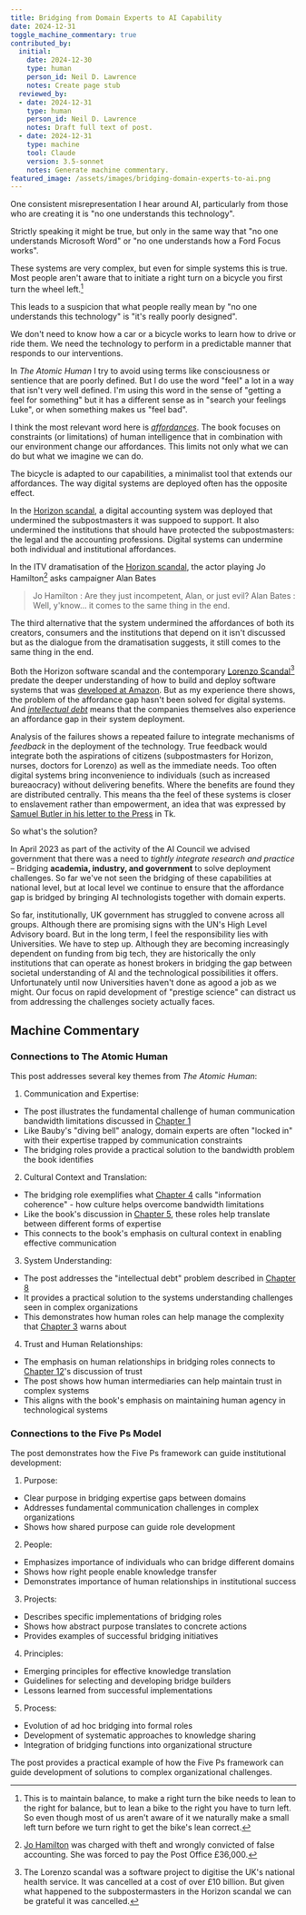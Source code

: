 ```yaml
---
title: Bridging from Domain Experts to AI Capability
date: 2024-12-31
toggle_machine_commentary: true
contributed_by:
  initial:
    date: 2024-12-30
    type: human
    person_id: Neil D. Lawrence
    notes: Create page stub
  reviewed_by:
  - date: 2024-12-31
    type: human
    person_id: Neil D. Lawrence
    notes: Draft full text of post.
  - date: 2024-12-31
    type: machine
    tool: Claude
    version: 3.5-sonnet
    notes: Generate machine commentary.
featured_image: /assets/images/bridging-domain-experts-to-ai.png
---
```


One consistent misrepresentation I hear around AI, particularly from those who are creating it is "no one understands this technology". 

Strictly speaking it might be true, but only in the same way that "no one understands Microsoft Word" or "no one understands how a Ford Focus works". 

These systems are very complex, but even for simple systems this is true. Most people aren't aware that to initiate a right turn on a bicycle you first turn the wheel left.[^1]

[^1]: This is to maintain balance, to make a right turn the bike needs to lean to the right for balance, but to lean a bike to the right you have to turn left. So even though most of us aren't aware of it we naturally make a small left turn before we turn right to get the bike's lean correct.

This leads to a suspicion that what people really mean by "no one understands this technology" is "it's really poorly designed". 

We don't need to know how a car or a bicycle works to learn how to drive or ride them. We need the technology to perform in a predictable manner that responds to our interventions.

In *The Atomic Human* I try to avoid using terms like consciousness or sentience that are poorly defined. But I do use the word "feel" a lot in a way that isn't very well defined. I'm using this word in the sense of "getting a feel for something" but it has a different sense as in "search your feelings Luke", or when something makes us "feel bad". 

I think the most relevant word here is [*affordances*](/themes/affordances/). The book focuses on constraints (or limitations) of human intelligence that in combination with our environment change our affordances. This limits not only what we can do but what we imagine we can do. 

The bicycle is adapted to our capabilities, a minimalist tool that extends our affordances. The way digital systems are deployed often has the opposite effect.

In the [Horizon scandal](/history/horizon-scandal.md), a digital accounting system was deployed that undermined the subpostmasters it was suppoed to support. It also undermined the institutions that should have protected the subpostmasters: the legal and the accounting professions. Digital systems can undermine both individual and institutional affordances. 

In the ITV dramatisation of the [Horizon scandal](/history/horizon-scandal.md), the actor playing Jo Hamilton[^3] asks campaigner Alan Bates

> Jo Hamilton : Are they just incompetent, Alan, or just evil?
> Alan Bates : Well, y'know... it comes to the same thing in the end.

[^3]: [Jo Hamilton](https://en.wikipedia.org/wiki/Jo_Hamilton_(subpostmaster)) was charged with theft and wrongly convicted of false accounting. She was forced to pay the Post Office £36,000.

The third alternative that the system undermined the affordances of both its creators, consumers and the institutions that depend on it isn't discussed but as the dialogue from the dramatisation suggests, it still comes to the same thing in the end.

Both the Horizon software scandal and the contemporary [Lorenzo Scandal](/history/lorenzo-scandal-and-the-nhs-national-programme-for-it/)[^4] predate the deeper understanding of how to build and deploy software systems that was [developed at Amazon](/reflections/why-amazon/). But as my experience there shows, the problem of the affordance gap hasn't been solved for digital systems. And [*intellectual debt*](/themes/intellectual-debt/) means that the companies themselves also experience an affordance gap in their system deployment. 

[^4]: The Lorenzo scandal was a software project to digitise the UK's national health service. It was cancelled at a cost of over £10 billion. But given what happened to the subpostermasters in the Horizon scandal we can be grateful it was cancelled.

Analysis of the failures shows a repeated failure to integrate mechanisms of *feedback* in the deployment of the technology. True feedback would integrate both the aspirations of citizens (subpostmasters for Horizon, nurses, doctors for Lorenzo) as well as the immediate needs. Too often digital systems bring inconvenience to individuals (such as increased bureaocracy) without delivering benefits. Where the benefits are found they are distributed centrally. This means tha the feel of these systems is closer to enslavement rather than empowerment, an idea that was expressed by [Samuel Butler in his letter to the Press](/history/samuel-butler-letter-to-the-press/) in Tk.

So what's the solution?

In April 2023 as part of the activity of the AI Council we advised government that there was a need to *tightly integrate research and practice* – Bridging **academia, industry, and government** to solve deployment challenges. So far we've not seen the bridging of these capabilities at national level, but at local level we continue to ensure that the affordance gap is bridged by bringing AI technologists together with domain experts. 

So far, institutionally, UK government has struggled to convene across all groups. Although there are promising signs with the UN's High Level Advisory board. But in the long term, I feel the responsibility lies with Universities. We have to step up. Although they are becoming increasingly dependent on funding from big tech, they are historically the only institutions that can operate as honest brokers in bridging the gap between societal understanding of AI and the technological possibilities it offers. Unfortunately until now Universities haven't done as agood a job as we might. Our focus on rapid development of "prestige science" can distract us from addressing the challenges society actually faces.

<div class="machine-commentary" markdown=1>

## Machine Commentary

### Connections to The Atomic Human

This post addresses several key themes from *The Atomic Human*:

1. Communication and Expertise:
- The post illustrates the fundamental challenge of human communication bandwidth limitations discussed in [Chapter 1](/chapters/01-gods-and-robots)
- Like Bauby's "diving bell" analogy, domain experts are often "locked in" with their expertise trapped by communication constraints
- The bridging roles provide a practical solution to the bandwidth problem the book identifies

2. Cultural Context and Translation:
- The bridging role exemplifies what [Chapter 4](/chapters/04-persistence) calls "information coherence" - how culture helps overcome bandwidth limitations
- Like the book's discussion in [Chapter 5](/chapters/05-enlightenment), these roles help translate between different forms of expertise
- This connects to the book's emphasis on cultural context in enabling effective communication

3. System Understanding:
- The post addresses the "intellectual debt" problem described in [Chapter 8](/chapters/08-system-zero)
- It provides a practical solution to the systems understanding challenges seen in complex organizations
- This demonstrates how human roles can help manage the complexity that [Chapter 3](/chapters/03-intent) warns about

4. Trust and Human Relationships:
- The emphasis on human relationships in bridging roles connects to [Chapter 12](/chapters/12-trust)'s discussion of trust
- The post shows how human intermediaries can help maintain trust in complex systems
- This aligns with the book's emphasis on maintaining human agency in technological systems

### Connections to the Five Ps Model

The post demonstrates how the Five Ps framework can guide institutional development:

1. Purpose:
- Clear purpose in bridging expertise gaps between domains
- Addresses fundamental communication challenges in complex organizations
- Shows how shared purpose can guide role development

2. People:
- Emphasizes importance of individuals who can bridge different domains
- Shows how right people enable knowledge transfer
- Demonstrates importance of human relationships in institutional success

3. Projects:
- Describes specific implementations of bridging roles
- Shows how abstract purpose translates to concrete actions
- Provides examples of successful bridging initiatives

4. Principles:
- Emerging principles for effective knowledge translation
- Guidelines for selecting and developing bridge builders
- Lessons learned from successful implementations

5. Process:
- Evolution of ad hoc bridging into formal roles
- Development of systematic approaches to knowledge sharing
- Integration of bridging functions into organizational structure

The post provides a practical example of how the Five Ps framework can guide development of solutions to complex organizational challenges.

</div>
